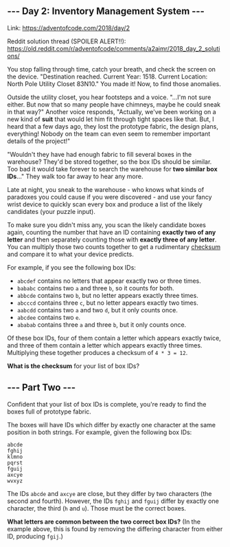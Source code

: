 ## \--- Day 2: Inventory Management System ---
Link: https://adventofcode.com/2018/day/2

Reddit solution thread (SPOILER ALERT!!):
https://old.reddit.com/r/adventofcode/comments/a2aimr/2018_day_2_solutions/

You stop falling through time, catch your breath, and check the screen
on the device. "Destination reached. Current Year: 1518. Current
Location: North Pole Utility Closet 83N10." You made it\! Now, to find
those anomalies.

Outside the utility closet, you hear footsteps and a voice. "...I'm not
sure either. But now that
<span title="This is, in fact, roughly when chimneys became common in houses.">
so many people have chimneys</span>, maybe he could sneak in that way?"
Another voice responds, "Actually, we've been working on a new kind of
**suit** that would let him fit through tight spaces like that. But, I
heard that a few days ago, they lost the prototype fabric, the design
plans, everything\! Nobody on the team can even seem to remember
important details of the project\!"

"Wouldn't they have had enough fabric to fill several boxes in the
warehouse? They'd be stored together, so the box IDs should be similar.
Too bad it would take forever to search the warehouse for **two similar
box IDs**..." They walk too far away to hear any more.

Late at night, you sneak to the warehouse - who knows what kinds of
paradoxes you could cause if you were discovered - and use your fancy
wrist device to quickly scan every box and produce a list of the likely
candidates (your puzzle input).

To make sure you didn't miss any, you scan the likely candidate boxes
again, counting the number that have an ID containing **exactly two of
any letter** and then separately counting those with **exactly three of
any letter**. You can multiply those two counts together to get a
rudimentary [checksum](https://en.wikipedia.org/wiki/Checksum) and
compare it to what your device predicts.

For example, if you see the following box IDs:

  - `abcdef` contains no letters that appear exactly two or three times.
  - `bababc` contains two `a` and three `b`, so it counts for both.
  - `abbcde` contains two `b`, but no letter appears exactly three
    times.
  - `abcccd` contains three `c`, but no letter appears exactly two
    times.
  - `aabcdd` contains two `a` and two `d`, but it only counts once.
  - `abcdee` contains two `e`.
  - `ababab` contains three `a` and three `b`, but it only counts once.

Of these box IDs, four of them contain a letter which appears exactly
twice, and three of them contain a letter which appears exactly three
times. Multiplying these together produces a checksum of `4 * 3 = 12`.

**What is the checksum** for your list of box IDs?


## \--- Part Two ---

Confident that your list of box IDs is complete, you're ready to find
the boxes full of prototype fabric.

The boxes will have IDs which differ by exactly one character at the
same position in both strings. For example, given the following box IDs:

    abcde
    fghij
    klmno
    pqrst
    fguij
    axcye
    wvxyz

The IDs `abcde` and `axcye` are close, but they differ by two characters
(the second and fourth). However, the IDs `fghij` and `fguij` differ by
exactly one character, the third (`h` and `u`). Those must be the
correct boxes.

**What letters are common between the two correct box IDs?** (In the
example above, this is found by removing the differing character from
either ID, producing `fgij`.)
